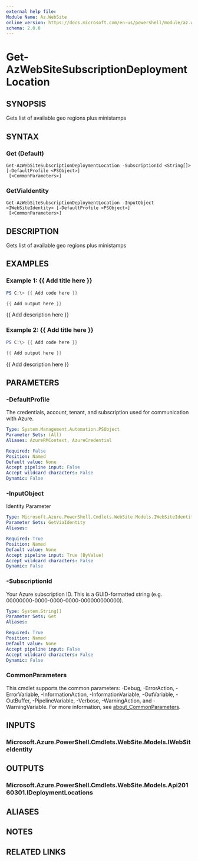 ```yaml
---
external help file:
Module Name: Az.WebSite
online version: https://docs.microsoft.com/en-us/powershell/module/az.website/get-azwebsitesubscriptiondeploymentlocation
schema: 2.0.0
---
```


# Get-AzWebSiteSubscriptionDeploymentLocation

## SYNOPSIS
Gets list of available geo regions plus ministamps

## SYNTAX

### Get (Default)
```
Get-AzWebSiteSubscriptionDeploymentLocation -SubscriptionId <String[]> [-DefaultProfile <PSObject>]
 [<CommonParameters>]
```

### GetViaIdentity
```
Get-AzWebSiteSubscriptionDeploymentLocation -InputObject <IWebSiteIdentity> [-DefaultProfile <PSObject>]
 [<CommonParameters>]
```

## DESCRIPTION
Gets list of available geo regions plus ministamps

## EXAMPLES

### Example 1: {{ Add title here }}
```powershell
PS C:\> {{ Add code here }}

{{ Add output here }}
```

{{ Add description here }}

### Example 2: {{ Add title here }}
```powershell
PS C:\> {{ Add code here }}

{{ Add output here }}
```

{{ Add description here }}

## PARAMETERS

### -DefaultProfile
The credentials, account, tenant, and subscription used for communication with Azure.

```yaml
Type: System.Management.Automation.PSObject
Parameter Sets: (All)
Aliases: AzureRMContext, AzureCredential

Required: False
Position: Named
Default value: None
Accept pipeline input: False
Accept wildcard characters: False
Dynamic: False
```

### -InputObject
Identity Parameter

```yaml
Type: Microsoft.Azure.PowerShell.Cmdlets.WebSite.Models.IWebSiteIdentity
Parameter Sets: GetViaIdentity
Aliases:

Required: True
Position: Named
Default value: None
Accept pipeline input: True (ByValue)
Accept wildcard characters: False
Dynamic: False
```

### -SubscriptionId
Your Azure subscription ID.
This is a GUID-formatted string (e.g.
00000000-0000-0000-0000-000000000000).

```yaml
Type: System.String[]
Parameter Sets: Get
Aliases:

Required: True
Position: Named
Default value: None
Accept pipeline input: False
Accept wildcard characters: False
Dynamic: False
```

### CommonParameters
This cmdlet supports the common parameters: -Debug, -ErrorAction, -ErrorVariable, -InformationAction, -InformationVariable, -OutVariable, -OutBuffer, -PipelineVariable, -Verbose, -WarningAction, and -WarningVariable. For more information, see [about_CommonParameters](http://go.microsoft.com/fwlink/?LinkID=113216).

## INPUTS

### Microsoft.Azure.PowerShell.Cmdlets.WebSite.Models.IWebSiteIdentity

## OUTPUTS

### Microsoft.Azure.PowerShell.Cmdlets.WebSite.Models.Api20160301.IDeploymentLocations

## ALIASES

## NOTES

## RELATED LINKS

